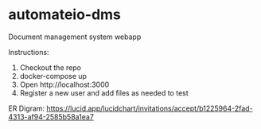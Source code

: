 # automateio-dms
Document management system webapp

Instructions:
1. Checkout the repo
2. docker-compose up
3. Open http://localhost:3000
4. Register a new user and add files as needed to test


ER Digram: https://lucid.app/lucidchart/invitations/accept/b1225964-2fad-4313-af94-2585b58a1ea7
